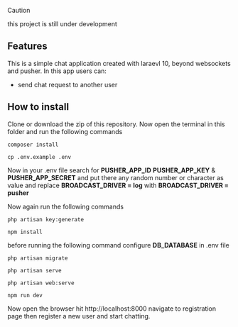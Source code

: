 > [!CAUTION]
>
> this project is still under development



## Features

This is a simple chat application created with laraevl 10, beyond websockets and pusher. In this app users can:

- send chat request to another user



## How to install

Clone or download the zip of this repository. Now open the terminal in this folder and run the following commands

```
composer install
```

```
cp .env.example .env
```

Now in your .env file search for **PUSHER_APP_ID** **PUSHER_APP_KEY** & **PUSHER_APP_SECRET** and put there any random number or character as value and replace **BROADCAST_DRIVER = log**  with **BROADCAST_DRIVER = pusher**

Now again run the following commands

```
php artisan key:generate
```

```
npm install
```
before running the following command configure **DB_DATABASE** in .env file

```
php artisan migrate
```

```
php artisan serve
```

```
php artisan web:serve
```

```
npm run dev
```


Now open the browser hit http://localhost:8000 navigate to registration page then register a new user and start chatting. 
